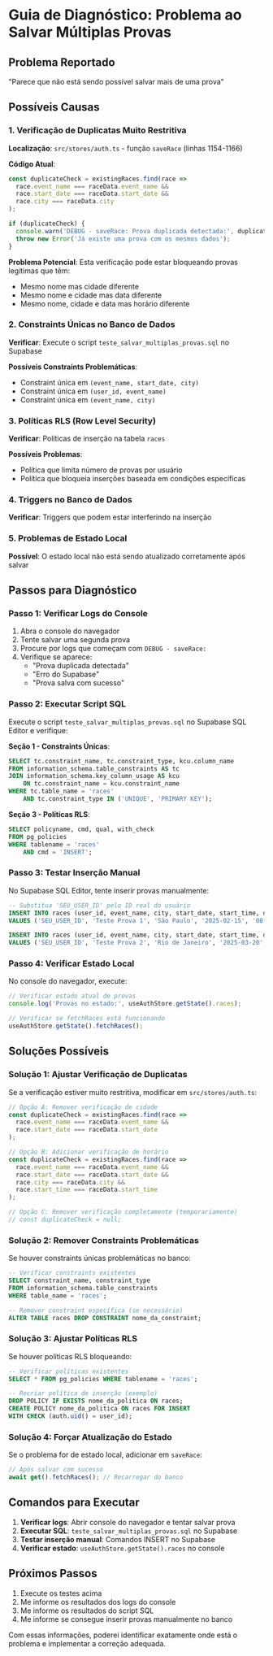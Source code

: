# Guia de Diagnóstico: Problema ao Salvar Múltiplas Provas

## Problema Reportado
"Parece que não está sendo possível salvar mais de uma prova"

## Possíveis Causas

### 1. Verificação de Duplicatas Muito Restritiva
**Localização**: `src/stores/auth.ts` - função `saveRace` (linhas 1154-1166)

**Código Atual**:
```typescript
const duplicateCheck = existingRaces.find(race => 
  race.event_name === raceData.event_name && 
  race.start_date === raceData.start_date &&
  race.city === raceData.city
);

if (duplicateCheck) {
  console.warn('DEBUG - saveRace: Prova duplicada detectada:', duplicateCheck);
  throw new Error('Já existe uma prova com os mesmos dados');
}
```

**Problema Potencial**: Esta verificação pode estar bloqueando provas legítimas que têm:
- Mesmo nome mas cidade diferente
- Mesmo nome e cidade mas data diferente
- Mesmo nome, cidade e data mas horário diferente

### 2. Constraints Únicas no Banco de Dados
**Verificar**: Execute o script `teste_salvar_multiplas_provas.sql` no Supabase

**Possíveis Constraints Problemáticas**:
- Constraint única em `(event_name, start_date, city)`
- Constraint única em `(user_id, event_name)`
- Constraint única em `(event_name, city)`

### 3. Políticas RLS (Row Level Security)
**Verificar**: Políticas de inserção na tabela `races`

**Possíveis Problemas**:
- Política que limita número de provas por usuário
- Política que bloqueia inserções baseada em condições específicas

### 4. Triggers no Banco de Dados
**Verificar**: Triggers que podem estar interferindo na inserção

### 5. Problemas de Estado Local
**Possível**: O estado local não está sendo atualizado corretamente após salvar

## Passos para Diagnóstico

### Passo 1: Verificar Logs do Console
1. Abra o console do navegador
2. Tente salvar uma segunda prova
3. Procure por logs que começam com `DEBUG - saveRace:`
4. Verifique se aparece:
   - "Prova duplicada detectada"
   - "Erro do Supabase"
   - "Prova salva com sucesso"

### Passo 2: Executar Script SQL
Execute o script `teste_salvar_multiplas_provas.sql` no Supabase SQL Editor e verifique:

**Seção 1 - Constraints Únicas**:
```sql
SELECT tc.constraint_name, tc.constraint_type, kcu.column_name
FROM information_schema.table_constraints AS tc
JOIN information_schema.key_column_usage AS kcu
    ON tc.constraint_name = kcu.constraint_name
WHERE tc.table_name = 'races'
    AND tc.constraint_type IN ('UNIQUE', 'PRIMARY KEY');
```

**Seção 3 - Políticas RLS**:
```sql
SELECT policyname, cmd, qual, with_check
FROM pg_policies
WHERE tablename = 'races'
    AND cmd = 'INSERT';
```

### Passo 3: Testar Inserção Manual
No Supabase SQL Editor, tente inserir provas manualmente:

```sql
-- Substitua 'SEU_USER_ID' pelo ID real do usuário
INSERT INTO races (user_id, event_name, city, start_date, start_time, distance_km) 
VALUES ('SEU_USER_ID', 'Teste Prova 1', 'São Paulo', '2025-02-15', '08:00', 10.0);

INSERT INTO races (user_id, event_name, city, start_date, start_time, distance_km) 
VALUES ('SEU_USER_ID', 'Teste Prova 2', 'Rio de Janeiro', '2025-03-20', '07:30', 21.1);
```

### Passo 4: Verificar Estado Local
No console do navegador, execute:
```javascript
// Verificar estado atual de provas
console.log('Provas no estado:', useAuthStore.getState().races);

// Verificar se fetchRaces está funcionando
useAuthStore.getState().fetchRaces();
```

## Soluções Possíveis

### Solução 1: Ajustar Verificação de Duplicatas
Se a verificação estiver muito restritiva, modificar em `src/stores/auth.ts`:

```typescript
// Opção A: Remover verificação de cidade
const duplicateCheck = existingRaces.find(race => 
  race.event_name === raceData.event_name && 
  race.start_date === raceData.start_date
);

// Opção B: Adicionar verificação de horário
const duplicateCheck = existingRaces.find(race => 
  race.event_name === raceData.event_name && 
  race.start_date === raceData.start_date &&
  race.city === raceData.city &&
  race.start_time === raceData.start_time
);

// Opção C: Remover verificação completamente (temporariamente)
// const duplicateCheck = null;
```

### Solução 2: Remover Constraints Problemáticas
Se houver constraints únicas problemáticas no banco:

```sql
-- Verificar constraints existentes
SELECT constraint_name, constraint_type 
FROM information_schema.table_constraints 
WHERE table_name = 'races';

-- Remover constraint específica (se necessário)
ALTER TABLE races DROP CONSTRAINT nome_da_constraint;
```

### Solução 3: Ajustar Políticas RLS
Se houver políticas RLS bloqueando:

```sql
-- Verificar políticas existentes
SELECT * FROM pg_policies WHERE tablename = 'races';

-- Recriar política de inserção (exemplo)
DROP POLICY IF EXISTS nome_da_politica ON races;
CREATE POLICY nome_da_politica ON races FOR INSERT 
WITH CHECK (auth.uid() = user_id);
```

### Solução 4: Forçar Atualização do Estado
Se o problema for de estado local, adicionar em `saveRace`:

```typescript
// Após salvar com sucesso
await get().fetchRaces(); // Recarregar do banco
```

## Comandos para Executar

1. **Verificar logs**: Abrir console do navegador e tentar salvar prova
2. **Executar SQL**: `teste_salvar_multiplas_provas.sql` no Supabase
3. **Testar inserção manual**: Comandos INSERT no Supabase
4. **Verificar estado**: `useAuthStore.getState().races` no console

## Próximos Passos

1. Execute os testes acima
2. Me informe os resultados dos logs do console
3. Me informe os resultados do script SQL
4. Me informe se consegue inserir provas manualmente no banco

Com essas informações, poderei identificar exatamente onde está o problema e implementar a correção adequada.
